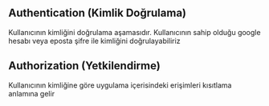 ## Authentication (Kimlik Doğrulama)

Kullanıcının kimliğini doğrulama aşamasıdır. Kullanıcının sahip olduğu google hesabı veya eposta şifre ile kimliğini doğrulayabiliriz

## Authorization (Yetkilendirme)

Kullanıcının kimliğine göre uygulama içerisindeki erişimleri kısıtlama anlamına gelir